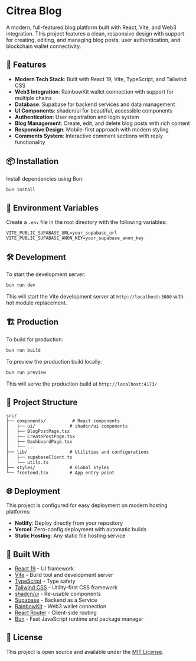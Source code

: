 # Citrea Blog

A modern, full-featured blog platform built with React, Vite, and Web3 integration. This project features a clean, responsive design with support for creating, editing, and managing blog posts, user authentication, and blockchain wallet connectivity.

## 🚀 Features

- **Modern Tech Stack**: Built with React 19, Vite, TypeScript, and Tailwind CSS
- **Web3 Integration**: RainbowKit wallet connection with support for multiple chains
- **Database**: Supabase for backend services and data management
- **UI Components**: shadcn/ui for beautiful, accessible components
- **Authentication**: User registration and login system
- **Blog Management**: Create, edit, and delete blog posts with rich content
- **Responsive Design**: Mobile-first approach with modern styling
- **Comments System**: Interactive comment sections with reply functionality

## 📦 Installation

Install dependencies using Bun:

```bash
bun install
```

## 🔧 Environment Variables

Create a `.env` file in the root directory with the following variables:

```env
VITE_PUBLIC_SUPABASE_URL=your_supabase_url
VITE_PUBLIC_SUPABASE_ANON_KEY=your_supabase_anon_key
```

## 🛠️ Development

To start the development server:

```bash
bun run dev
```

This will start the Vite development server at `http://localhost:3000` with hot module replacement.

## 🏗️ Production

To build for production:

```bash
bun run build
```

To preview the production build locally:

```bash
bun run preview
```

This will serve the production build at `http://localhost:4173/`

## 📁 Project Structure

```
src/
├── components/          # React components
│   ├── ui/             # shadcn/ui components
│   ├── BlogPostPage.tsx
│   ├── CreatePostPage.tsx
│   ├── DashboardPage.tsx
│   └── ...
├── lib/                # Utilities and configurations
│   ├── supabaseClient.ts
│   └── utils.ts
├── styles/             # Global styles
└── frontend.tsx        # App entry point
```

## 🌐 Deployment

This project is configured for easy deployment on modern hosting platforms:

- **Netlify**: Deploy directly from your repository
- **Vercel**: Zero-config deployment with automatic builds
- **Static Hosting**: Any static file hosting service

## 🔧 Built With

- [React 19](https://react.dev/) - UI framework
- [Vite](https://vitejs.dev/) - Build tool and development server
- [TypeScript](https://www.typescriptlang.org/) - Type safety
- [Tailwind CSS](https://tailwindcss.com/) - Utility-first CSS framework
- [shadcn/ui](https://ui.shadcn.com/) - Re-usable components
- [Supabase](https://supabase.com/) - Backend as a Service
- [RainbowKit](https://www.rainbowkit.com/) - Web3 wallet connection
- [React Router](https://reactrouter.com/) - Client-side routing
- [Bun](https://bun.sh/) - Fast JavaScript runtime and package manager

## 📄 License

This project is open source and available under the [MIT License](LICENSE).
